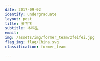 ```yaml
---
date: 2017-09-02
identify: undergraduate
layout: post
title: 张飞飞
subtitle: 本科生
email:
img: /assets/img/former_team/zfeifei.jpg
flag_img: flag/China.svg
classification: former_team

---
```

